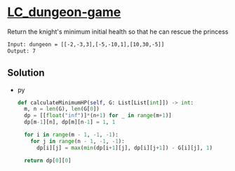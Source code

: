 # [LC_dungeon-game](https://leetcode.com/problems/dungeon-game)

Return the knight's minimum initial health so that he can rescue the princess

```txt
Input: dungeon = [[-2,-3,3],[-5,-10,1],[10,30,-5]]
Output: 7
```

## Solution

* py

  ```py
  def calculateMinimumHP(self, G: List[List[int]]) -> int:
    m, n = len(G), len(G[0])
    dp = [[float("inf")]*(n+1) for _ in range(m+1)]
    dp[m-1][n], dp[m][n-1] = 1, 1

    for i in range(m - 1, -1, -1):
      for j in range(n - 1, -1, -1):
        dp[i][j] = max(min(dp[i+1][j], dp[i][j+1]) - G[i][j], 1)

    return dp[0][0]
  ```
